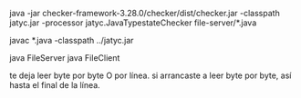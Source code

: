 java -jar checker-framework-3.28.0/checker/dist/checker.jar -classpath jatyc.jar -processor jatyc.JavaTypestateChecker file-server/*.java

javac *.java -classpath ../jatyc.jar


java FileServer
java FileClient

te deja leer byte por byte O por línea. si arrancaste a leer byte por byte, así hasta el final de la línea.